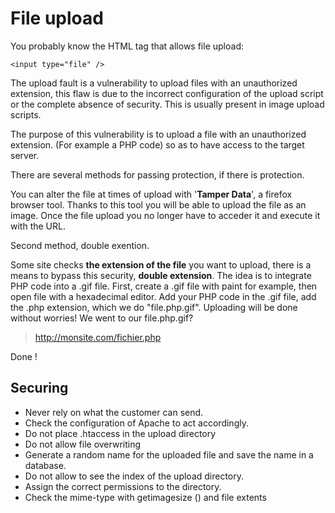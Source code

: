 # File upload

You probably know the HTML tag that allows file upload:
```
<input type="file" />
```

The upload fault is a vulnerability to upload files with an unauthorized extension, this flaw is due to the incorrect configuration of the upload script or the complete absence of security. This is usually present in image upload scripts.

The purpose of this vulnerability is to upload a file with an unauthorized extension. (For example a PHP code) so as to have access to the target server.

There are several methods for passing protection, if there is protection.

You can alter the file at times of upload with '**Tamper Data**', a firefox browser tool. Thanks to this tool you will be able to upload the file as an image.
Once the file upload you no longer have to acceder it and execute it with the URL.

Second method, double exention.

Some site checks **the extension of the file** you want to upload, there is a means to bypass this security, **double extension**.
The idea is to integrate PHP code into a .gif file.
First, create a .gif file with paint for example, then open file with a hexadecimal editor. Add your PHP code in the .gif file, add the .php extension, which we do "file.php.gif".
Uploading will be done without worries!
We went to our file.php.gif?

>http://monsite.com/fichier.php

Done !

## Securing

* Never rely on what the customer can send.
* Check the configuration of Apache to act accordingly.
* Do not place .htaccess in the upload directory
* Do not allow file overwriting
* Generate a random name for the uploaded file and save the name in a database.
* Do not allow to see the index of the upload directory.
* Assign the correct permissions to the directory.
* Check the mime-type with getimagesize () and file extents